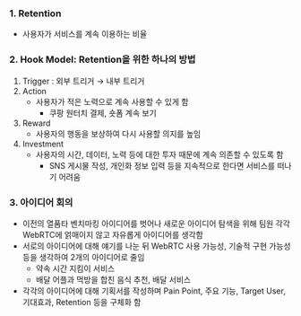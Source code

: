 ### 1. Retention
 - 사용자가 서비스를 계속 이용하는 비율

### 2. Hook Model: Retention을 위한 하나의 방법
  1. Trigger : 외부 트리거 → 내부 트리거
  2. Action
      - 사용자가 적은 노력으로 계속 사용할 수 있게 함
          - 쿠팡 원터치 결제, 숏폼 계속 보기
  3. Reward
      - 사용자의 행동을 보상하여 다시 사용할 의지를 높임
  4. Investment
      - 사용자의 시간, 데이터, 노력 등에 대한 투자 때문에 계속 의존할 수 있도록 함
          - SNS 게시물 작성, 개인화 정보 입력 등을 지속적으로 한다면 서비스를 떠나기 어려움

### 3. 아이디어 회의
 - 이전의 열품타 벤치마킹 아이디어를 벗어나 새로운 아이디어 탐색을 위해 팀원 각각 WebRTC에 얽매이지 않고 자유롭게 아이디어를 생각함
 - 서로의 아이디어에 대해 얘기를 나눈 뒤 WebRTC 사용 가능성, 기술적 구현 가능성 등을 생각하여 2개의 아이디어로 줄임
    - 약속 시간 지킴이 서비스
    - 배달 어플과 먹방을 합친 음식 추천, 배달 서비스
 - 각각의 아이디어에 대해 기획서를 작성하며 Pain Point, 주요 기능, Target User, 기대효과, Retention 등을 구체화 함